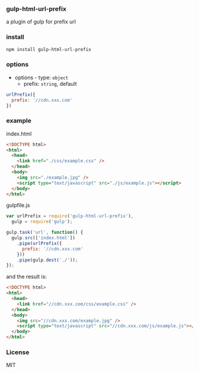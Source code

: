 <!-- [![NPM version][npm-img]][npm-url]
[![Build status][travis-img]][travis-url]
[![Test coverage][coveralls-img]][coveralls-url]
[![License][license-img]][license-url]
[![Dependency status][david-img]][david-url] -->

### gulp-html-url-prefix
a plugin of gulp for prefix url

### install
```bash
npm install gulp-html-url-prefix
```

### options

* options - type: `object`
  - prefix: `string`, default ` `

```js
urlPrefix({
  prefix: '//cdn.xxx.com'
})
```

### example

index.html
```html
<!DOCTYPE html>
<html>
  <head>
    <link href="./css/example.css" />
  </head>
  <body>
    <img src="./example.jpg" />
    <script type="text/javascript" src="./js/example.js"></script>
  </body>
</html>
```

gulpfile.js
```js
var urlPrefix = require('gulp-html-url-prefix'),
  gulp = require('gulp');

gulp.task('url', function() {
  gulp.src(['index.html'])
    .pipe(urlPrefix({
      prefix: '//cdn.xxx.com'
    }))
    .pipe(gulp.dest('./'));
});
```

and the result is:
```html
<!DOCTYPE html>
<html>
  <head>
    <link href="//cdn.xxx.com/css/example.css" />
  </head>
  <body>
    <img src="//cdn.xxx.com/example.jpg" />
    <script type="text/javascript" src="//cdn.xxx.com/js/example.js"></script>
  </body>
</html>
```


### License
MIT
<!-- 
[npm-img]: https://img.shields.io/npm/v/gulp-file-include.svg?style=flat-square
[npm-url]: https://npmjs.org/package/gulp-file-include
[travis-img]: https://img.shields.io/travis/coderhaoxin/gulp-file-include.svg?style=flat-square
[travis-url]: https://travis-ci.org/coderhaoxin/gulp-file-include
[coveralls-img]: https://img.shields.io/coveralls/coderhaoxin/gulp-file-include.svg?style=flat-square
[coveralls-url]: https://coveralls.io/r/coderhaoxin/gulp-file-include?branch=master
[license-img]: http://img.shields.io/badge/license-MIT-green.svg?style=flat-square
[license-url]: http://opensource.org/licenses/MIT
[david-img]: https://img.shields.io/david/coderhaoxin/gulp-file-include.svg?style=flat-square
[david-url]: https://david-dm.org/coderhaoxin/gulp-file-include
[gitter-img]: https://badges.gitter.im/Join%20Chat.svg
[gitter-url]: https://gitter.im/coderhaoxin/gulp-file-include?utm_source=badge&utm_medium=badge&utm_campaign=pr-badge
 -->